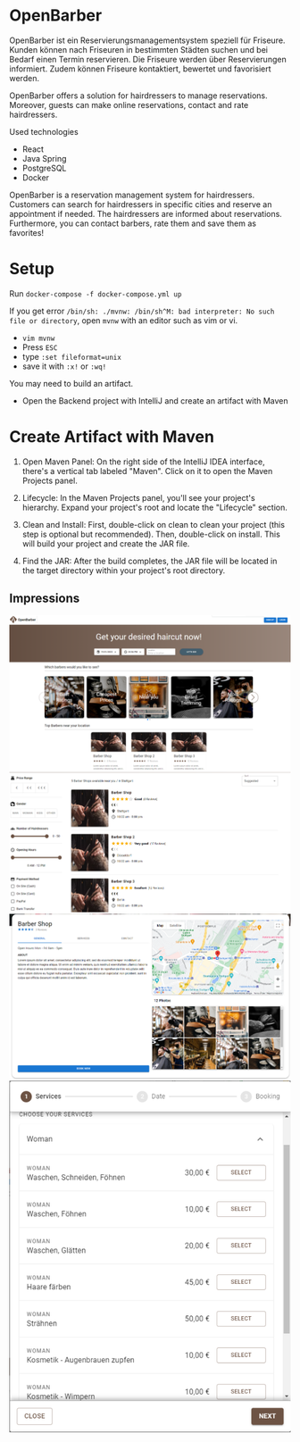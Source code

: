 # OpenBarber


OpenBarber ist ein Reservierungsmanagementsystem speziell für Friseure.
Kunden können nach Friseuren in bestimmten Städten suchen und bei Bedarf einen Termin reservieren.
Die Friseure werden über Reservierungen informiert.
Zudem können Friseure kontaktiert, bewertet und favorisiert werden.

OpenBarber offers a solution for hairdressers to manage reservations. Moreover, guests can make online reservations, contact and rate hairdressers.

Used technologies
- React
- Java Spring
- PostgreSQL
- Docker

OpenBarber is a reservation management system for hairdressers.
Customers can search for hairdressers in specific cities and reserve an appointment if needed.
The hairdressers are informed about reservations.
Furthermore, you can contact barbers, rate them and save them as favorites!

# Setup

Run `docker-compose -f docker-compose.yml up`

If you get error ` /bin/sh: ./mvnw: /bin/sh^M: bad interpreter: No such file or directory `,
open `mvnw` with an editor such as vim or vi.
- `vim mvnw`
- Press `ESC`
- type `:set fileformat=unix`
- save it with `:x!` or `:wq!`

You may need to build an artifact.

- Open the Backend project with IntelliJ and create an artifact with Maven

# Create Artifact with Maven
1. Open Maven Panel: On the right side of the IntelliJ IDEA interface, there's a vertical tab labeled "Maven". Click on it to open the Maven Projects panel.

2. Lifecycle: In the Maven Projects panel, you'll see your project's hierarchy. Expand your project's root and locate the "Lifecycle" section.

3. Clean and Install: First, double-click on clean to clean your project (this step is optional but recommended). Then, double-click on install. This will build your project and create the JAR file.

4. Find the JAR: After the build completes, the JAR file will be located in the target directory within your project's root directory.

## Impressions

![alt text](./Photos/1.png)
![alt text](./Photos/2.png)
![alt text](./Photos/3.png)
![alt text](./Photos/4.png)
